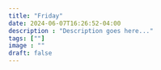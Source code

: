 ```yaml
---
title: "Friday"
date: 2024-06-07T16:26:52-04:00
description : "Description goes here..."
tags: [""]
image : ""
draft: false
---
```


